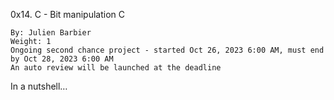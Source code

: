 0x14. C - Bit manipulation
C

    By: Julien Barbier
    Weight: 1
    Ongoing second chance project - started Oct 26, 2023 6:00 AM, must end by Oct 28, 2023 6:00 AM
    An auto review will be launched at the deadline

In a nutshell…
